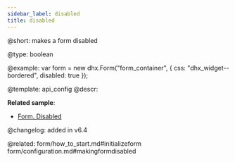 ```yaml
---
sidebar_label: disabled
title: disabled
---          
```


@short: makes a form disabled

@type: boolean

@example: 
var form = new dhx.Form("form_container", {
	css: "dhx_widget--bordered",
	disabled: true
});

@template:	api_config
@descr: 

**Related sample**:
- [Form. Disabled](https://snippet.dhtmlx.com/7qjwg2sw)

@changelog: added in v6.4

@related: form/how_to_start.md#initializeform
form/configuration.md#makingformdisabled
